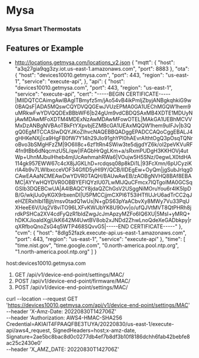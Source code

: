 # Mysa
### Mysa Smart Thermostats


## Features or Example

+ http://locations.getmysa.com/locations_v2.json 
      {
        "mqtt": {
          "host": "a3q27gia9qg3zy.iot.us-east-1.amazonaws.com",
          "port": 8883
        },
        "ota": {
          "host": "devices10010.getmysa.com",
          "port": 443,
          "region": "us-east-1",
          "service": "execute-api",
        },
        "api": {
          "host": "devices10010.getmysa.com",
          "port": 443,
          "region": "us-east-1",
          "service": "execute-api",
          "cert": "-----BEGIN CERTIFICATE-----|MIIDQTCCAimgAwIBAgITBmyfz5m/jAo54vB4ikPmljZbyjANBgkqhkiG9w0BAQsF|ADA5MQswCQYDVQQGEwJVUzEPMA0GA1UEChMGQW1hem9uMRkwFwYDVQQDExBBbWF6|b24gUm9vdCBDQSAxMB4XDTE1MDUyNjAwMDAwMFoXDTM4MDExNzAwMDAwMFowOTEL|MAkGA1UEBhMCVVMxDzANBgNVBAoTBkFtYXpvbjEZMBcGA1UEAxMQQW1hem9uIFJv|b3QgQ0EgMTCCASIwDQYJKoZIhvcNAQEBBQADggEPADCCAQoCggEBALJ4gHHKeNXj|ca9HgFB0fW7Y14h29Jlo91ghYPl0hAEvrAIthtOgQ3pOsqTQNroBvo3bSMgHFzZM|9O6II8c+6zf1tRn4SWiw3te5djgdYZ6k/oI2peVKVuRF4fn9tBb6dNqcmzU5L/qw|IFAGbHrQgLKm+a/sRxmPUDgH3KKHOVj4utWp+UhnMJbulHheb4mjUcAwhmahRWa6|VOujw5H5SNz/0egwLX0tdHA114gk957EWW67c4cX8jJGKLhD+rcdqsq08p8kDi1L|93FcXmn/6pUCyziKrlA4b9v7LWIbxcceVOF34GfID5yHI9Y/QCB/IIDEgEw+OyQm|jgSubJrIqg0CAwEAAaNCMEAwDwYDVR0TAQH/BAUwAwEB/zAOBgNVHQ8BAf8EBAMC|AYYwHQYDVR0OBBYEFIQYzIU07LwMlJQuCFmcx7IQTgoIMA0GCSqGSIb3DQEBCwUA|A4IBAQCY8jdaQZChGsV2USggNiMOruYou6r4lK5IpDB/G/wkjUu0yKGX9rbxenDI|U5PMCCjjmCXPI6T53iHTfIUJrU6adTrCC2qJeHZERxhlbI1Bjjt/msv0tadQ1wUs|N+gDS63pYaACbvXy8MWy7Vu33PqUXHeeE6V/Uq2V8viTO96LXFvKWlJbYK8U90vv|o/ufQJVtMVT8QtPHRh8jrdkPSHCa2XV4cdFyQzR1bldZwgJcJmApzyMZFo6IQ6XU|5MsI+yMRQ+hDKXJioaldXgjUkK642M4UwtBV8ob2xJNDd2ZhwLnoQdeXeGADbkpy|rqXRfboQnoZsG4q5WTP468SQvvG5|-----END CERTIFICATE-----"
        },
        "cvm": {
          "host": "8dlg52fazk.execute-api.us-east-1.amazonaws.com",
          "port": 443,
          "region": "us-east-1",
          "service": "execute-api"
        },
        "time": [
          "time.nist.gov",
          "time.google.com",
          "0.north-america.pool.ntp.org",
          "1.north-america.pool.ntp.org"
        ]
      }

host:devices10010.getmysa.com
1. GET /api/v1/device-end-point/settings/MAC/
2. POST /api/v1/device-end-point/firmware/MAC/
3. POST /api/v1/device-end-point/settings/MAC/



curl --location --request GET 'https://devices10010.getmysa.com/api/v1/device-end-point/settings/MAC' \
--header 'X-Amz-Date: 20220830T142706Z' \
--header 'Authorization: AWS4-HMAC-SHA256 Credential=AKIAIT4FPAAQFBE3TUYA/20220830/us-east-1/execute-api/aws4_request, SignedHeaders=host;x-amz-date, Signature=2ae5bc8bac8d0c0277db4ef7b8df3b10f8186dchh6fab42bebfe8ac25c2430e0' \
--header 'X_AMZ_DATE: 20220830T142706Z'

